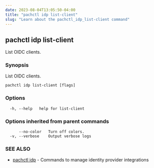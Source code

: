 ```yaml
---
date: 2023-08-04T13:05:50-04:00
title: "pachctl idp list-client"
slug: "Learn about the pachctl_idp_list-client command"
---
```


## pachctl idp list-client

List OIDC clients.

### Synopsis

List OIDC clients.

```
pachctl idp list-client [flags]
```

### Options

```
  -h, --help   help for list-client
```

### Options inherited from parent commands

```
      --no-color   Turn off colors.
  -v, --verbose    Output verbose logs
```

### SEE ALSO

* [pachctl idp](/commands/pachctl_idp/)	 - Commands to manage identity provider integrations

